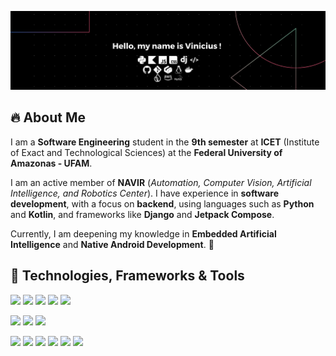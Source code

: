 ![Hello, my name is Vinicius!](top.png)

## 🔥 About Me  
I am a **Software Engineering** student in the **9th semester** at **ICET** (Institute of Exact and Technological Sciences) at the **Federal University of Amazonas - UFAM**.

I am an active member of **NAVIR** (*Automation, Computer Vision, Artificial Intelligence, and Robotics Center*). I have experience in **software development**, with a focus on **backend**, using languages such as **Python** and **Kotlin**, and frameworks like **Django** and **Jetpack Compose**.

Currently, I am deepening my knowledge in **Embedded Artificial Intelligence** and **Native Android Development**. 🚀

## 🔧 Technologies, Frameworks & Tools
<!--tech -->
![](https://img.shields.io/badge/Code-Python-informational?style=flat&logo=python&logoColor=white&color=2F4F4F)
![](https://img.shields.io/badge/Code-Kotlin-informational?style=flat&logo=kotlin&logoColor=white&color=2F4F4F)
![](https://img.shields.io/badge/Code-JavaScript-informational?style=flat&logo=javascript&logoColor=white&color=2F4F4F)
![](https://img.shields.io/badge/Code-Css-informational?style=flat&logo=css&logoColor=white&color=2F4F4F)
![](https://img.shields.io/badge/Code-Html-informational?style=flat&logo=html5&logoColor=white&color=2F4F4F)

<!--framework -->
![](https://img.shields.io/badge/Framework-Django-informational?style=flat&logo=django&logoColor=white&color=2F4F4F)
![](https://img.shields.io/badge/Framework-Jetpack_Compose-informational?style=flat&logo=JetpackCompose&logoColor=white&color=2F4F4F)
![](https://img.shields.io/badge/Framework-Fastapi-informational?style=flat&logo=fastapi&logoColor=white&color=2F4F4F)

<!--tools -->
![](https://img.shields.io/badge/OS-Linux-informational?style=flat&logo=linux&logoColor=white&color=2F4F4F)
![](https://img.shields.io/badge/Editor-IntelliJ_IDEA-informational?style=flat&logo=intellij-idea&logoColor=white&color=2F4F4F)
![](https://img.shields.io/badge/Tools-Firebase-informational?style=flat&logo=firebase&logoColor=white&color=2F4F4F)
![](https://img.shields.io/badge/Tools-PostgreSQL-informational?style=flat&logo=postgresql&logoColor=white&color=2F4F4F)
![](https://img.shields.io/badge/Tools-Mysql-informational?style=flat&logo=mysql&logoColor=white&color=2F4F4F)
![](https://img.shields.io/badge/Tools-Docker-informational?style=flat&logo=docker&logoColor=white&color=2F4F4F)


